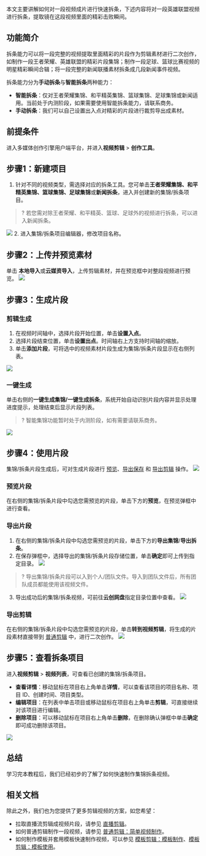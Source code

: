 本文主要讲解如何对一段视频成片进行快速拆条，下述内容将对一段英雄联盟视频进行拆条，提取镜在这段视频里面的精彩击败瞬间。

## 功能简介
拆条能力可以将一段完整的视频提取里面精彩的片段作为剪辑素材进行二次创作，如制作一段王者荣耀、英雄联盟的精彩片段集锦；制作一段足球、篮球比赛视频的明星精彩瞬间合辑；将一段完整的新闻联播素材拆条成几段新闻事件视频。

拆条能力分为**手动拆条**与**智能拆条**两种能力：
- **智能拆条**：仅对王者荣耀集锦、和平精英集锦、篮球集锦、足球集锦或新闻适用。当前处于内测阶段，如果需要使用智能拆条能力，请联系商务。
- **手动拆条**：我们可以自己设置出入点对精彩的片段进行裁剪导出成素材。

## 前提条件
进入多媒体创作引擎用户端平台，并进入**视频剪辑** > **创作工具**。

[](id:step1)
## 步骤1：新建项目
1. 针对不同的视频类型，需选择对应的拆条工具。您可单击**王者荣耀集锦、和平精英集锦、篮球集锦、足球集锦**或**新闻拆条**，进入并创建新的集锦/拆条项目。
> ? 若您需对除王者荣耀、和平精英、篮球、足球外的视频进行拆条，可以进入新闻拆条。
>
![](https://qcloudimg.tencent-cloud.cn/raw/65b97e6deabc53b148591c4e0e338aff.png)
2. 进入集锦/拆条项目编辑器，修改项目名称。

[](id:step2)
## 步骤2：上传并预览素材
单击 **本地导入**或**云媒资导入**，上传剪辑素材，并在预览框中对整段视频进行预览。
![](https://qcloudimg.tencent-cloud.cn/raw/586251f86018350ce1f2cf9c473dff98.png)

[](id:step3)
## 步骤3：生成片段
### 剪辑生成
1. 在视频时间轴中，选择片段开始位置，单击**设置入点**。
2. 选择片段结束位置，单击**设置出点**。时间轴右上方支持时间轴的缩放。
3. 单击**添加片段**，可将选中的视频素材片段生成为集锦/拆条片段显示在右侧列表。

![](https://qcloudimg.tencent-cloud.cn/raw/09809ce48efef129e405b54c35d6d9da.png)
### 一键生成
单击右侧的**一键生成集锦/一键生成拆条**，系统开始自动识别片段内容并显示处理进度提示，处理结束后显示片段列表。
>? 智能集锦功能暂时处于内测阶段，如有需要请联系商务。

![](https://qcloudimg.tencent-cloud.cn/raw/d9d4e4ee891dc47fb63357f8d77b0fd3.png)

[](id:step4)
## 步骤4：使用片段
集锦/拆条片段生成后，可对生成片段进行 [预览](#view)、[导出保存](#save) 和 [导出剪辑](#t_cut) 操作。
![](https://qcloudimg.tencent-cloud.cn/raw/0da9795a10b1085b3f92afc3e1ef3a55.png)

[](id:view)
### 预览片段
在右侧的集锦/拆条片段中勾选您需预览的片段，单击下方的**预览**，在预览弹框中进行查看。

[](id:save)
### 导出片段
1. 在右侧的集锦/拆条片段中勾选您需预览的片段，单击下方的**导出集锦**/**导出拆条**。
2. 在保存弹框中，选择导出的集锦/拆条片段存储位置，单击**确定**即可上传到指定目录。
![](https://qcloudimg.tencent-cloud.cn/raw/0dfe5359f4fd1128015d215c93e3cab5.png)
>? 导出集锦/拆条片段可以入到个人/团队文件。导入到团队文件后，所有团队成员都能使用该视频文件。
3. 导出成功后的集锦/拆条视频，可前往**云创网盘**指定目录位置中查看。
![](https://qcloudimg.tencent-cloud.cn/raw/904ee1e3c627f9754fc76b29a4d021c3.png)

[](id:t_cut)
### 导出剪辑
在右侧的集锦/拆条片段中勾选您需预览的片段，单击**转到视频剪辑**，将生成的片段素材直接带到 [普通剪辑](https://cloud.tencent.com/document/product/1156/64142) 中，进行二次创作。
![](https://qcloudimg.tencent-cloud.cn/raw/5ed9d48bef2efd457953e130549d3d53.png)

[](id:review)
## 步骤5：查看拆条项目
进入**视频剪辑** > **视频列表**，可查看已创建的集锦/拆条项目。
- **查看详情**：移动鼠标在项目右上角单击**详情**，可以查看该项目的项目名称、项目 ID、创建时间、项目类型。
- **编辑项目**：在列表中单击项目或移动鼠标在项目右上角单击**剪辑**，可直接继续对该项目进行编辑。
- **删除项目**：可以移动鼠标在项目右上角单击**删除**，在删除确认弹框中单击**确定**即可成功删除该项目。

![](https://qcloudimg.tencent-cloud.cn/raw/7b281cc054c7a7f0333d861ed96fcedd.png)



## 总结

学习完本教程后，我们已经初步的了解了如何快速制作集锦拆条视频。

## 相关文档
除此之外，我们也为您提供了更多剪辑视频的方案，如您希望：

- 拉取直播流剪辑成视频片段，请参见 [直播剪辑](https://cloud.tencent.com/document/product/1156/64205)。
- 如何普通剪辑制作一段视频，请参见 [普通剪辑：简单视频制作](https://cloud.tencent.com/document/product/1156/64142)。
- 如何制作模板并套用模板快速制作视频，可以参见 [模板剪辑：模板制作](https://cloud.tencent.com/document/product/1156/64203)、[模板剪辑：模板使用](https://cloud.tencent.com/document/product/1156/64204)。

